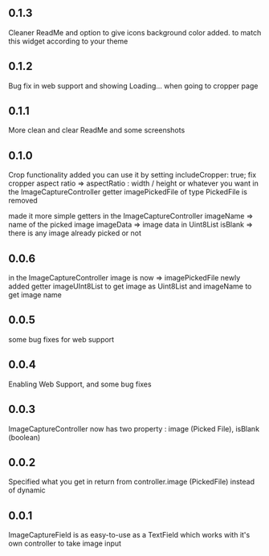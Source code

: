 ## 0.1.3

Cleaner ReadMe and option to give icons background color added. to match this widget according to your theme

## 0.1.2

Bug fix in web support and showing Loading... when going to cropper page

## 0.1.1

More clean and clear ReadMe and some screenshots
 

## 0.1.0

Crop functionality added you can use it by setting 
includeCropper: true;
fix cropper aspect ratio => aspectRatio : width / height or whatever you want
in the ImageCaptureController
getter imagePickedFile of type PickedFile is removed

made it more simple 
getters in the ImageCaptureController
   imageName => name of the picked image 
   imageData => image data in Uint8List
   isBlank => there is any image already picked or not
 

## 0.0.6

in the ImageCaptureController
image is now => imagePickedFile
newly added getter imageUInt8List to get image as Uint8List and imageName to get image name

## 0.0.5

some bug fixes for web support

## 0.0.4

Enabling Web Support, and some bug fixes

## 0.0.3

ImageCaptureController now has two property : image (Picked File), isBlank (boolean)

## 0.0.2

Specified what you get in return from controller.image (PickedFile) instead of dynamic 

## 0.0.1

ImageCaptureField is as easy-to-use as a TextField which works with it's own controller to take image input 


